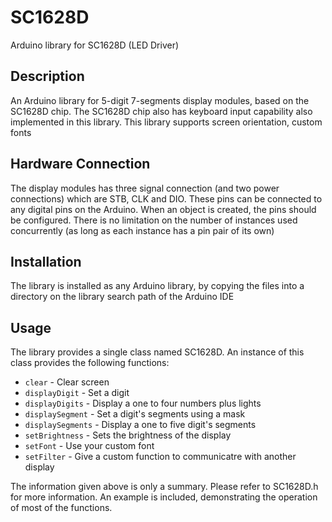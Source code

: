 SC1628D
=======
Arduino library for SC1628D (LED Driver)


Description
-----------
An Arduino library for 5-digit 7-segments display modules, based on the SC1628D chip.
The SC1628D chip also has keyboard input capability also implemented in this library.
This library supports screen orientation, custom fonts

Hardware Connection
-------------------
The display modules has three signal connection (and two power connections) which are STB, CLK and DIO. These pins can be connected to any digital pins on the Arduino. When an object is created, the pins should be configured. There is no limitation on the number of instances used concurrently (as long as each instance has a pin pair of its own)

Installation
------------
The library is installed as any Arduino library, by copying the files into a directory on the library search path of the Arduino IDE

Usage
-----
The library provides a single class named SC1628D. An instance of this class provides the following functions:

* `clear` - Clear screen
* `displayDigit` - Set a digit
* `displayDigits` - Display a one to four numbers plus lights
* `displaySegment` - Set a digit's segments using a mask
* `displaySegments` - Display a one to five digit's segments
* `setBrightness` - Sets the brightness of the display
* `setFont` - Use your custom font
* `setFilter` - Give a custom function to communicatre with another display


The information given above is only a summary. Please refer to SC1628D.h for more information. An example is included, demonstrating the operation of most of the functions.
